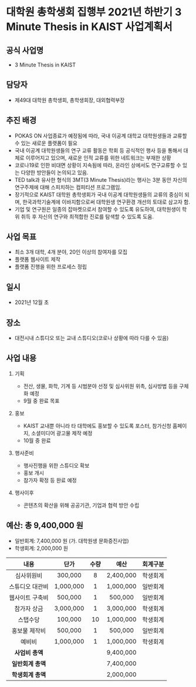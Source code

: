 대학원 총학생회 집행부 2021년 하반기 3 Minute Thesis in KAIST 사업계획서
===

## 공식 사업명
- 3 Minute Thesis in KAIST

## 담당자
- 제49대 대학원 총학생회, 총학생회장, 대외협력부장

## 추진 배경
- POKAS ON 사업종료가 예정됨에 따라, 국내 이공계 대학교 대학원생들과 교류할 수 있는 새로운 플랫폼이 필요
- 국내 이공계 대학원생들의 연구 교류 활동은 학회 등 공식적인 행사 등을 통해서 대체로 이루어지고 있으며, 새로운 인적 교류를 위한 네트워크는 부재한 상황
- 코로나19로 인한 비대면 상황이 지속됨에 따라, 온라인 상에서도 연구교류할 수 있는 다양한 방안들이 논의되고 있음.
- TED talk과 유사한 형식의 3MT(3 Minute Thesis)라는 행사는 3분 동안 자신의 연구주제에 대해 스피치하는 컴피티션 프로그램임. 
- 장기적으로 KAIST 대학원 총학생회가 국내 이공계 대학원생들의 교류의 중심이 되며, 한국과학기술계에 이바지함으로써 대학원생 연구환경 개선의 토대로 삼고자 함.
- 기업 및 연구원은 일종의 잡마켓으로서 참여할 수 있도록 유도하여, 대학원생이 학위 취득 후 자신의 연구와 최적합한 진로를 탐색할 수 있도록 도움.

## 사업 목표
- 최소 3개 대학, 4개 분야, 20인 이상의 참여자를 모집 
- 플랫폼 웹사이트 제작
- 플랫폼 진행을 위한 프로세스 정립

## 일시
- 2021년 12월 초

## 장소
- 대전시내 스튜디오 또는 교내 스튜디오(코로나 상황에 따라 다를 수 있음)

## 사업 내용
1. 기획
    - 전산, 생물, 화학, 기계 등 시범분야 선정 및 심사위원 위촉, 심사방법 등을 구체화 예정
    - 9월 중 완료 목표

2. 홍보
    - KAIST 교내뿐 아니라 타 대학에도 홍보할 수 있도록 포스터, 참가신청 홈페이지, 소셜미디어 광고물 제작 예정
    - 10월 중 완료

3. 행사준비
    - 행사진행을 위한 스튜디오 확보
    - 홍보 개시
    - 참가자 확정 등 완료 예정 

4. 행사이후
    - 콘텐츠의 확산을 위해 공공기관, 기업과 협력 방안 수립

## 예산: 총 9,400,000 원
- 일반회계: 7,400,000 원 (가. 대학원생 문화증진사업)
- 학생회계: 2,000,000 원 

| **내용** | **단가** | **수량** | **예산** | **회계구분** |
|:---:|:---:|:---:|:---:|:---:|
| 심사위원비 | 300,000 | 8 | 2,400,000 | 학생회계 |
| 스튜디오 대관비 | 1,000,000 | 1 | 1,000,000 | 일반회계 | 
| 웹사이트 구축비 | 500,000 | 1 | 500,000 | 일반회계 | 
| 참가자 상금 | 3,000,000 | 1 | 3,000,000 | 학생회계 |
| 스탭수당 | 100,000 | 10 | 1,000,000 | 학생회계 |
| 홍보물 제작비 | 500,000 | 1 | 500,000 | 일반회계 | 
| 예비비 | 1,000,000 | 1 | 1,000,000 | 학생회계 | 
| **사업비 총액** |  |  | 9,400,000 | |
| **일반회계 총액** |  |  | 7,400,000 | |
| **학생회계 총액** |  |  | 2,000,000 | |
